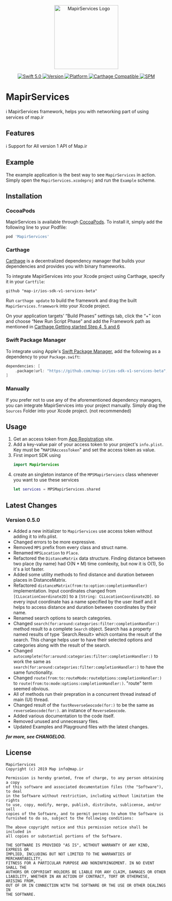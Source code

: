 <p align="center">
<img width="200" src="https://corp.map.ir/wp-content/uploads/2019/06/map-site-logo-1.png" alt="MapirServices Logo">
</p>

<p align="center">
<a href="https://developer.apple.com/swift/">
<img src="https://img.shields.io/badge/Swift-5.0-orange.svg?style=flat" alt="Swift 5.0">
</a>

<a href="http://cocoapods.org/pods/MapirServices">
<img src="https://img.shields.io/cocoapods/v/MapirServices.svg?style=flat" alt="Version">
</a>
<a href="http://cocoapods.org/pods/MapirServices">
<img src="https://img.shields.io/cocoapods/p/MapirServices.svg?style=flat" alt="Platform">
</a>

<a href="https://github.com/Carthage/Carthage">
<img src="https://img.shields.io/badge/Carthage-compatible-4BC51D.svg?style=flat" alt="Carthage Compatible">
</a>
<a href="https://github.com/apple/swift-package-manager">
<img src="https://img.shields.io/badge/Swift%20Package%20Manager-compatible-brightgreen.svg" alt="SPM">
</a>
</p>

# MapirServices

ℹ️ MapirServices framework, helps you with networking part of using services of map.ir

## Features

ℹ️ Support for All version 1 API of Map.ir

## Example

The example application is the best way to see `MapirServices` in action. Simply open the `MapirServices.xcodeproj` and run the `Example` scheme.

## Installation

### CocoaPods

MapirServices is available through [CocoaPods](http://cocoapods.org). To install
it, simply add the following line to your Podfile:

```ruby
pod 'MapirServices'
```

### Carthage

[Carthage](https://github.com/Carthage/Carthage) is a decentralized dependency manager that builds your dependencies and provides you with binary frameworks.

To integrate MapirServices into your Xcode project using Carthage, specify it in your `Cartfile`:

```ogdl
github "map-ir/ios-sdk-v1-services-beta"
```

Run `carthage update` to build the framework and drag the built `MapirServices.framework` into your Xcode project. 

On your application targets’ “Build Phases” settings tab, click the “+” icon and choose “New Run Script Phase” and add the Framework path as mentioned in [Carthage Getting started Step 4, 5 and 6](https://github.com/Carthage/Carthage/blob/master/README.md#if-youre-building-for-ios-tvos-or-watchos)

### Swift Package Manager

To integrate using Apple's [Swift Package Manager](https://swift.org/package-manager/), add the following as a dependency to your `Package.swift`:

```swift
dependencies: [
    .package(url: "https://github.com/map-ir/ios-sdk-v1-services-beta", from: "0.5.0")
]
```

### Manually

If you prefer not to use any of the aforementioned dependency managers, you can integrate MapirServices into your project manually. Simply drag the `Sources` Folder into your Xcode project. (not recommended)


## Usage
1. Get an access token from [App Registration](https://corp.map.ir/registration/) site.
2. Add a key-value pair of your access token to your project's `info.plist`. Key must be "`MAPIRAccessToken`" and set the access token as value.
3. First import SDK using 
    ```swift
    import MapirServices
    ```
4. create an singleton instance of the `MPSMapirServiecs` class whenever you want to use these services
    ```swift
    let services = MPSMapirServices.shared
    ```
    
## Latest Changes
### Version 0.5.0
- Added a new initializer to `MapirServices` use access token without adding it to info.plist.
- Changed errors to be more expressive.
- Removed `MPS` prefix from every class and struct name.
- Renamed `MPSLocation` to `Place`.
- Refactored the `DistanceMatrix` data structure. Finding distance between two place (by name) had O(N * M) time comlexity, but now it is O(1), So it's a lot faster.
- Added some utility methods to find distance and duration between places in DistanceMatrix.
- Refactored `distanceMatrix(from:to:option:completionHandler)` implementation. Input coordinates changed from `[CLLocationCoordinate2D]` to a `[String: CLLocationCoordinate2D]`. so every input coordinate has a name specified by the user itself and it helps to access distance and duration between coordinates by their name.
- Renamed search options to search categories.
- Changed `search(for:around:categories:filter:completionHandler:)` method result to a complete `Search` object. Search has a property named results of type `Search.Result> which contains the result of the search. This change helps user to have their selected options and categories along with the result of the search.
- Changed `autocomplete(for:around:categories:filter:completionHandler:)` to work the same as `search(for:around:categories:filter:completionHandler:)` to have the same functionality.
- Changed `route(from:to:routeMode:routeOptions:completionHandler:)` to `route(from:to:mode:options:completionHandler:)`.  "route" term seemed obvious.
- All of methods run their prepration in a concurrent thread instead of main (UI) thread.
- Changed result of the `fastReverseGeocode(for:)` to be the same as `reverseGeocode(for:)`. an instance of `ReverseGeocode`.
- Added various documentation to the code itself.
- Removed unused and unnecessary files.
- Updated Examples and Playground files with the latest changes.

*__for more, see CHANGELOG.__*

## License

```
MapirServices
Copyright (c) 2019 Map info@map.ir

Permission is hereby granted, free of charge, to any person obtaining a copy
of this software and associated documentation files (the "Software"), to deal
in the Software without restriction, including without limitation the rights
to use, copy, modify, merge, publish, distribute, sublicense, and/or sell
copies of the Software, and to permit persons to whom the Software is
furnished to do so, subject to the following conditions:

The above copyright notice and this permission notice shall be included in
all copies or substantial portions of the Software.

THE SOFTWARE IS PROVIDED "AS IS", WITHOUT WARRANTY OF ANY KIND, EXPRESS OR
IMPLIED, INCLUDING BUT NOT LIMITED TO THE WARRANTIES OF MERCHANTABILITY,
FITNESS FOR A PARTICULAR PURPOSE AND NONINFRINGEMENT. IN NO EVENT SHALL THE
AUTHORS OR COPYRIGHT HOLDERS BE LIABLE FOR ANY CLAIM, DAMAGES OR OTHER
LIABILITY, WHETHER IN AN ACTION OF CONTRACT, TORT OR OTHERWISE, ARISING FROM,
OUT OF OR IN CONNECTION WITH THE SOFTWARE OR THE USE OR OTHER DEALINGS IN
THE SOFTWARE.
```
